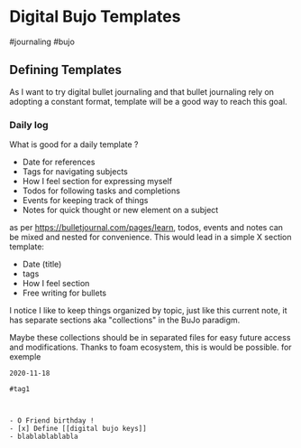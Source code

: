 # Digital Bujo Templates

#journaling #bujo

## Defining Templates

As I want to try digital bullet journaling and that bullet journaling rely on adopting a constant format, template will be a good way to reach this goal.

### Daily log

What is good for a daily template ?

- Date for references
- Tags for navigating subjects
- How I feel section for expressing myself
- Todos for following tasks and completions
- Events for keeping track of things
- Notes for quick thought or new element on a subject

as per https://bulletjournal.com/pages/learn, todos, events and notes can be mixed and nested for convenience. This would lead in a simple X section template:

- Date (title)
- tags
- How I feel section
- Free writing for bullets

I notice I like to keep things organized by topic, just like this current note, it has separate sections aka "collections" in the BuJo paradigm.

Maybe these collections should be in separated files for easy future access and modifications. Thanks to foam ecosystem, this is would be possible. for exemple

```
2020-11-18

#tag1



- O Friend birthday !
- [x] Define [[digital bujo keys]]
- blablablablabla

```
